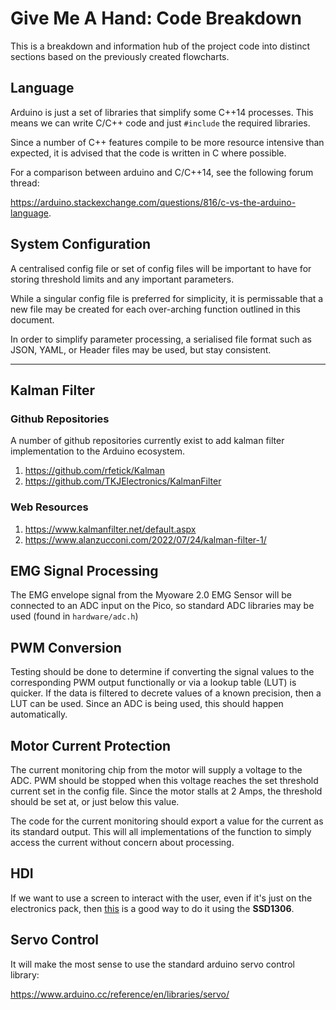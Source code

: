 # Give Me A Hand: Code Breakdown

This is a breakdown and information hub of the project code into distinct sections based on the previously created flowcharts.

## Language

Arduino is just a set of libraries that simplify some C++14 processes. This means we can write C/C++ code and just `#include` the required libraries.

Since a number of C++ features compile to be more resource intensive than expected, it is advised that the code is written in C where possible.

For a comparison between arduino and C/C++14, see the following forum thread:

<https://arduino.stackexchange.com/questions/816/c-vs-the-arduino-language>.

## System Configuration

A centralised config file or set of config files will be important to have for storing threshold limits and any important parameters.

While a singular config file is preferred for simplicity, it is permissable that a new file may be created for each over-arching function outlined in this document.

In order to simplify parameter processing, a serialised file format such as JSON, YAML, or Header files may be used, but stay consistent.

---

## Kalman Filter

### Github Repositories

A number of github repositories currently exist to add kalman filter implementation to the Arduino ecosystem.

1. <https://github.com/rfetick/Kalman>
2. <https://github.com/TKJElectronics/KalmanFilter>

### Web Resources

1. <https://www.kalmanfilter.net/default.aspx>
2. <https://www.alanzucconi.com/2022/07/24/kalman-filter-1/>

## EMG Signal Processing

The EMG envelope signal from the Myoware 2.0 EMG Sensor will be connected to an ADC input on the Pico, so standard ADC libraries may be used (found in `hardware/adc.h`)

## PWM Conversion

Testing should be done to determine if converting the signal values to the corresponding PWM output functionally or via a lookup table (LUT) is quicker. If the data is filtered to decrete values of a known precision, then a LUT can be used. Since an ADC is being used, this should happen automatically.

## Motor Current Protection

The current monitoring chip from the motor will supply a voltage to the ADC. PWM should be stopped when this voltage reaches the set threshold current set in the config file. Since the motor stalls at 2 Amps, the threshold should be set at, or just below this value.

The code for the current monitoring should export a value for the current as its standard output. This will all implementations of the function to simply access the current without concern about processing.

## HDI

If we want to use a screen to interact with the user, even if it's just on the electronics pack, then [this](https://forum.arduino.cc/t/pi-pico-and-ssd1306-oled-display/929498/2) is a good way to do it using the **SSD1306**.

## Servo Control

It will make the most sense to use the standard arduino servo control library:

<https://www.arduino.cc/reference/en/libraries/servo/>
